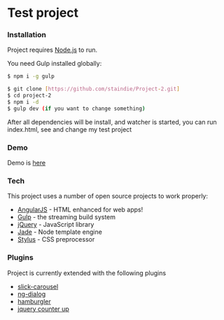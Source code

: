 # Test project

### Installation

Project requires [Node.js](https://nodejs.org/) to run.

You need Gulp installed globally:

```sh
$ npm i -g gulp
```

```sh
$ git clone [https://github.com/staindie/Project-2.git]
$ cd project-2
$ npm i -d
$ gulp dev (if you want to change something)
```

After all dependencies will be install, and watcher is started, you can run index.html, see and change my test project

### Demo
Demo is [here](http://alena.kernazhytskaya.s3-website-us-west-2.amazonaws.com/)

### Tech

This project uses a number of open source projects to work properly:

* [AngularJS](https://angularjs.org/) - HTML enhanced for web apps!
* [Gulp](http://gulpjs.com/) - the streaming build system
* [jQuery](https://jquery.com/) - JavaScript library
* [Jade](http://jade-lang.com/) - Node template engine
* [Stylus](http://stylus-lang.com/) - CSS preprocessor


### Plugins

Project is currently extended with the following plugins

* [slick-carousel](http://kenwheeler.github.io/slick/)
* [ng-dialog](https://github.com/likeastore/ngDialog)
* [hamburgler](http://johnm.io/project/hamburgler/)
* [jquery counter up](http://www.jqueryscript.net/animation/Animating-Numbers-Counting-Up-with-jQuery-Counter-Up-Plugin.html)
